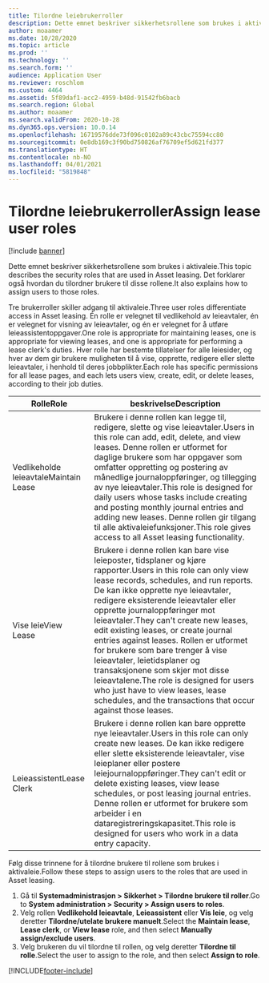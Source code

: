 ```yaml
---
title: Tilordne leiebrukerroller
description: Dette emnet beskriver sikkerhetsrollene som brukes i aktivaleie. Det forklarer også hvordan du tilordner brukere til disse rollene.
author: moaamer
ms.date: 10/28/2020
ms.topic: article
ms.prod: ''
ms.technology: ''
ms.search.form: ''
audience: Application User
ms.reviewer: roschlom
ms.custom: 4464
ms.assetid: 5f89daf1-acc2-4959-b48d-91542fb6bacb
ms.search.region: Global
ms.author: moaamer
ms.search.validFrom: 2020-10-28
ms.dyn365.ops.version: 10.0.14
ms.openlocfilehash: 16719576dde73f096c0102a89c43cbc75594cc80
ms.sourcegitcommit: 0e8db169c3f90bd750826af76709ef5d621fd377
ms.translationtype: HT
ms.contentlocale: nb-NO
ms.lasthandoff: 04/01/2021
ms.locfileid: "5819848"
---
```

# <a name="assign-lease-user-roles"></a><span data-ttu-id="06391-104">Tilordne leiebrukerroller</span><span class="sxs-lookup"><span data-stu-id="06391-104">Assign lease user roles</span></span>

[!include [banner](../includes/banner.md)]

<span data-ttu-id="06391-105">Dette emnet beskriver sikkerhetsrollene som brukes i aktivaleie.</span><span class="sxs-lookup"><span data-stu-id="06391-105">This topic describes the security roles that are used in Asset leasing.</span></span> <span data-ttu-id="06391-106">Det forklarer også hvordan du tilordner brukere til disse rollene.</span><span class="sxs-lookup"><span data-stu-id="06391-106">It also explains how to assign users to those roles.</span></span>

<span data-ttu-id="06391-107">Tre brukerroller skiller adgang til aktivaleie.</span><span class="sxs-lookup"><span data-stu-id="06391-107">Three user roles differentiate access in Asset leasing.</span></span> <span data-ttu-id="06391-108">Én rolle er velegnet til vedlikehold av leieavtaler, én er velegnet for visning av leieavtaler, og én er velegnet for å utføre leieassistentoppgaver.</span><span class="sxs-lookup"><span data-stu-id="06391-108">One role is appropriate for maintaining leases, one is appropriate for viewing leases, and one is appropriate for performing a lease clerk's duties.</span></span> <span data-ttu-id="06391-109">Hver rolle har bestemte tillatelser for alle leiesider, og hver av dem gir brukere muligheten til å vise, opprette, redigere eller slette leieavtaler, i henhold til deres jobbplikter.</span><span class="sxs-lookup"><span data-stu-id="06391-109">Each role has specific permissions for all lease pages, and each lets users view, create, edit, or delete leases, according to their job duties.</span></span>

| <span data-ttu-id="06391-110">Rolle</span><span class="sxs-lookup"><span data-stu-id="06391-110">Role</span></span>           | <span data-ttu-id="06391-111">beskrivelse</span><span class="sxs-lookup"><span data-stu-id="06391-111">Description</span></span> |
|----------------|-------------|
| <span data-ttu-id="06391-112">Vedlikeholde leieavtale</span><span class="sxs-lookup"><span data-stu-id="06391-112">Maintain Lease</span></span> | <span data-ttu-id="06391-113">Brukere i denne rollen kan legge til, redigere, slette og vise leieavtaler.</span><span class="sxs-lookup"><span data-stu-id="06391-113">Users in this role can add, edit, delete, and view leases.</span></span> <span data-ttu-id="06391-114">Denne rollen er utformet for daglige brukere som har oppgaver som omfatter oppretting og postering av månedlige journaloppføringer, og tillegging av nye leieavtaler.</span><span class="sxs-lookup"><span data-stu-id="06391-114">This role is designed for daily users whose tasks include creating and posting monthly journal entries and adding new leases.</span></span> <span data-ttu-id="06391-115">Denne rollen gir tilgang til alle aktivaleiefunksjoner.</span><span class="sxs-lookup"><span data-stu-id="06391-115">This role gives access to all Asset leasing functionality.</span></span> |
| <span data-ttu-id="06391-116">Vise leie</span><span class="sxs-lookup"><span data-stu-id="06391-116">View Lease</span></span>     | <span data-ttu-id="06391-117">Brukere i denne rollen kan bare vise leieposter, tidsplaner og kjøre rapporter.</span><span class="sxs-lookup"><span data-stu-id="06391-117">Users in this role can only view lease records, schedules, and run reports.</span></span> <span data-ttu-id="06391-118">De kan ikke opprette nye leieavtaler, redigere eksisterende leieavtaler eller opprette journaloppføringer mot leieavtaler.</span><span class="sxs-lookup"><span data-stu-id="06391-118">They can't create new leases, edit existing leases, or create journal entries against leases.</span></span> <span data-ttu-id="06391-119">Rollen er utformet for brukere som bare trenger å vise leieavtaler, leietidsplaner og transaksjonene som skjer mot disse leieavtalene.</span><span class="sxs-lookup"><span data-stu-id="06391-119">The role is designed for users who just have to view leases, lease schedules, and the transactions that occur against those leases.</span></span> |
| <span data-ttu-id="06391-120">Leieassistent</span><span class="sxs-lookup"><span data-stu-id="06391-120">Lease Clerk</span></span>    | <span data-ttu-id="06391-121">Brukere i denne rollen kan bare opprette nye leieavtaler.</span><span class="sxs-lookup"><span data-stu-id="06391-121">Users in this role can only create new leases.</span></span> <span data-ttu-id="06391-122">De kan ikke redigere eller slette eksisterende leieavtaler, vise leieplaner eller postere leiejournaloppføringer.</span><span class="sxs-lookup"><span data-stu-id="06391-122">They can't edit or delete existing leases, view lease schedules, or post leasing journal entries.</span></span> <span data-ttu-id="06391-123">Denne rollen er utformet for brukere som arbeider i en dataregistreringskapasitet.</span><span class="sxs-lookup"><span data-stu-id="06391-123">This role is designed for users who work in a data entry capacity.</span></span> |

<span data-ttu-id="06391-124">Følg disse trinnene for å tilordne brukere til rollene som brukes i aktivaleie.</span><span class="sxs-lookup"><span data-stu-id="06391-124">Follow these steps to assign users to the roles that are used in Asset leasing.</span></span>

1. <span data-ttu-id="06391-125">Gå til **Systemadministrasjon \> Sikkerhet \> Tilordne brukere til roller**.</span><span class="sxs-lookup"><span data-stu-id="06391-125">Go to **System administration \> Security \> Assign users to roles**.</span></span>
2. <span data-ttu-id="06391-126">Velg rollen **Vedlikehold leieavtale**, **Leieassistent** eller **Vis leie**, og velg deretter **Tilordne/utelate brukere manuelt**.</span><span class="sxs-lookup"><span data-stu-id="06391-126">Select the **Maintain lease**, **Lease clerk**, or **View lease** role, and then select **Manually assign/exclude users**.</span></span>
3. <span data-ttu-id="06391-127">Velg brukeren du vil tilordne til rollen, og velg deretter **Tilordne til rolle**.</span><span class="sxs-lookup"><span data-stu-id="06391-127">Select the user to assign to the role, and then select **Assign to role**.</span></span>


[!INCLUDE[footer-include](../../includes/footer-banner.md)]